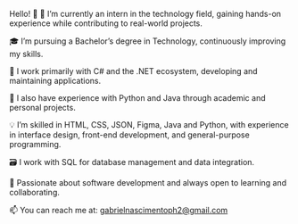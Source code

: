 Hello! 👋
🔭 I’m currently an intern in the technology field, gaining hands-on experience while contributing to real-world projects.

🎓 I’m pursuing a Bachelor’s degree in Technology, continuously improving my skills.

💼 I work primarily with C# and the .NET ecosystem, developing and maintaining applications.

🌱 I also have experience with Python and Java through academic and personal projects.

💡 I’m skilled in HTML, CSS, JSON, Figma, Java and Python, with experience in interface design, front-end development, and general-purpose programming.

🗃️ I work with SQL for database management and data integration.

🤝 Passionate about software development and always open to learning and collaborating.

📫 You can reach me at: gabrielnascimentoph2@gmail.com

